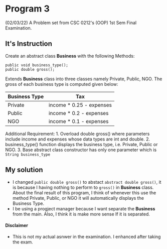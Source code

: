 # Program 3
(02/03/22) A Problem set from CSC 0212's (OOP) 1st Sem Final Examination.

## It's Instruction
Create an abstract class **Business** with the following Methods:
```
public void business_type();
public double gross();
```

Extends **Business** class into three classes namely Private, Public, NGO. The gross of each business type is computed given below: 

| Business Type | Tax                      |
|---------------|--------------------------|
| Private       | income * 0.25 - expenses |
| Public        | income * 0.2 - expenses  |
| NGO           | income * 0.1 - expenses  |

Additional Requirement:
    1. Overload double gross() where parameters include income and expenses whose data types are int and double.
    2. business_type() function displays the business type, i.e. Private, Public or NGO.
    3. Base abstract class constructor has only one parameter which is `String business_type`
 
 
## My solution
* I changed `public double gross()` to abstact `abstract double gross()`, it is because I having nothing to perform to `gross()` in **Business** class. About the final result of this program, I think of whenever this use the method Private, Public, or NGO it will automatically displays the Business Type.
* I be using a progject manager because I want separate the **Business** from the main. Also, I think it is make more sense If it is separated.

#### Disclaimer
* This is not my actual asnwer in the examination. I enhanced after taking the exam.
